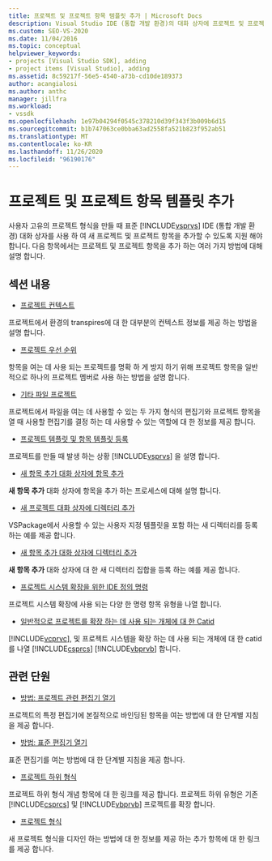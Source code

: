 ```yaml
---
title: 프로젝트 및 프로젝트 항목 템플릿 추가 | Microsoft Docs
description: Visual Studio IDE (통합 개발 환경)의 대화 상자에 프로젝트 및 프로젝트 항목 템플릿을 추가 하는 방법에 대해 알아봅니다.
ms.custom: SEO-VS-2020
ms.date: 11/04/2016
ms.topic: conceptual
helpviewer_keywords:
- projects [Visual Studio SDK], adding
- project items [Visual Studio], adding
ms.assetid: 8c59217f-56e5-4540-a73b-cd10de189373
author: acangialosi
ms.author: anthc
manager: jillfra
ms.workload:
- vssdk
ms.openlocfilehash: 1e97b04294f0545c378210d39f343f3b009b6d15
ms.sourcegitcommit: b1b747063ce0bba63ad2558fa521b823f952ab51
ms.translationtype: MT
ms.contentlocale: ko-KR
ms.lasthandoff: 11/26/2020
ms.locfileid: "96190176"
---
```

# <a name="add-project-and-project-item-templates"></a>프로젝트 및 프로젝트 항목 템플릿 추가
사용자 고유의 프로젝트 형식을 만들 때 표준 [!INCLUDE[vsprvs](../../code-quality/includes/vsprvs_md.md)] IDE (통합 개발 환경) 대화 상자를 사용 하 여 새 프로젝트 및 프로젝트 항목을 추가할 수 있도록 지원 해야 합니다. 다음 항목에서는 프로젝트 및 프로젝트 항목을 추가 하는 여러 가지 방법에 대해 설명 합니다.

## <a name="in-this-section"></a>섹션 내용
- [프로젝트 컨텍스트](../../extensibility/internals/project-context.md)

 프로젝트에서 환경의 transpires에 대 한 대부분의 컨텍스트 정보를 제공 하는 방법을 설명 합니다.

- [프로젝트 우선 순위](../../extensibility/internals/project-priority.md)

 항목을 여는 데 사용 되는 프로젝트를 명확 하 게 방지 하기 위해 프로젝트 항목을 일반적으로 하나의 프로젝트 멤버로 사용 하는 방법을 설명 합니다.

- [기타 파일 프로젝트](../../extensibility/internals/miscellaneous-files-project.md)

 프로젝트에서 파일을 여는 데 사용할 수 있는 두 가지 형식의 편집기와 프로젝트 항목을 열 때 사용할 편집기를 결정 하는 데 사용할 수 있는 역할에 대 한 정보를 제공 합니다.

- [프로젝트 템플릿 및 항목 템플릿 등록](../../extensibility/internals/registering-project-and-item-templates.md)

 프로젝트를 만들 때 발생 하는 상황 [!INCLUDE[vsprvs](../../code-quality/includes/vsprvs_md.md)] 을 설명 합니다.

- [새 항목 추가 대화 상자에 항목 추가](../../extensibility/internals/adding-items-to-the-add-new-item-dialog-boxes.md)

 **새 항목 추가** 대화 상자에 항목을 추가 하는 프로세스에 대해 설명 합니다.

- [새 프로젝트 대화 상자에 디렉터리 추가](../../extensibility/internals/adding-directories-to-the-new-project-dialog-box.md)

 VSPackage에서 사용할 수 있는 사용자 지정 템플릿을 포함 하는 새 디렉터리를 등록 하는 예를 제공 합니다.

- [새 항목 추가 대화 상자에 디렉터리 추가](../../extensibility/internals/adding-directories-to-the-add-new-item-dialog-box.md)

 **새 항목 추가** 대화 상자에 대 한 새 디렉터리 집합을 등록 하는 예를 제공 합니다.

- [프로젝트 시스템 확장을 위한 IDE 정의 명령](../../extensibility/internals/ide-defined-commands-for-extending-project-systems.md)

 프로젝트 시스템 확장에 사용 되는 다양 한 명령 항목 유형을 나열 합니다.

- [일반적으로 프로젝트를 확장 하는 데 사용 되는 개체에 대 한 Catid](../../extensibility/internals/catids-for-objects-that-are-typically-used-to-extend-projects.md)

 [!INCLUDE[vcprvc](../../code-quality/includes/vcprvc_md.md)], 및 프로젝트 시스템을 확장 하는 데 사용 되는 개체에 대 한 catid를 나열 [!INCLUDE[csprcs](../../data-tools/includes/csprcs_md.md)] [!INCLUDE[vbprvb](../../code-quality/includes/vbprvb_md.md)] 합니다.

## <a name="related-sections"></a>관련 단원
- [방법: 프로젝트 관련 편집기 열기](../../extensibility/how-to-open-project-specific-editors.md)

 프로젝트의 특정 편집기에 본질적으로 바인딩된 항목을 여는 방법에 대 한 단계별 지침을 제공 합니다.

- [방법: 표준 편집기 열기](../../extensibility/how-to-open-standard-editors.md)

 표준 편집기를 여는 방법에 대 한 단계별 지침을 제공 합니다.

- [프로젝트 하위 형식](../../extensibility/internals/project-subtypes.md)

 프로젝트 하위 형식 개념 항목에 대 한 링크를 제공 합니다. 프로젝트 하위 유형은 기존 [!INCLUDE[csprcs](../../data-tools/includes/csprcs_md.md)] 및 [!INCLUDE[vbprvb](../../code-quality/includes/vbprvb_md.md)] 프로젝트를 확장 합니다.

- [프로젝트 형식](../../extensibility/internals/project-types.md)

 새 프로젝트 형식을 디자인 하는 방법에 대 한 정보를 제공 하는 추가 항목에 대 한 링크를 제공 합니다.
